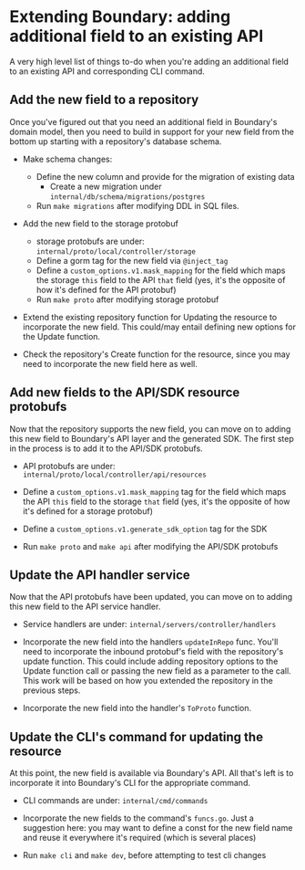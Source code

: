 # Extending Boundary: adding additional field to an existing API

A very high level list of things to-do when you're adding an additional field to an existing API and corresponding CLI command.

## Add the new field to a repository
Once you've figured out that you need an additional field in Boundary's domain model, then you need to build in support for your new field from the bottom up starting with a repository's database schema.

* Make schema changes:
  * Define the new column and provide for the migration of existing data
    * Create a new migration under `internal/db/schema/migrations/postgres`
  * Run `make migrations` after modifying DDL in SQL files.

* Add the new field to the storage protobuf 
  * storage protobufs are under: `internal/proto/local/controller/storage`
  * Define a gorm tag for the new field via `@inject_tag`
  * Define a `custom_options.v1.mask_mapping` for the field which maps the storage `this` field to the API `that` field (yes, it's the opposite of how it's defined for the API protobuf)
  * Run `make proto` after modifying storage protobuf

* Extend the existing repository function for Updating the resource to incorporate the new field. This could/may entail defining new options for the Update function.
  
* Check the repository's Create function for the resource, since you may need to incorporate the new field here as well.

## Add new fields to the API/SDK resource protobufs
Now that the repository supports the new field, you can move on to adding this new field to Boundary's API layer and the generated SDK.  The first step in the process is to add it to the API/SDK protobufs.

* API protobufs are under: `internal/proto/local/controller/api/resources`
  
* Define a `custom_options.v1.mask_mapping` tag for the field which maps the API `this` field to the storage `that` field (yes, it's the opposite of how it's defined for a storage protobuf)

* Define a `custom_options.v1.generate_sdk_option` tag for the SDK

* Run `make proto` and `make api` after modifying the API/SDK protobufs 

## Update the API handler service 
Now that the API protobufs have been updated, you can move on to adding this new field to the API service handler.

* Service handlers are under: `internal/servers/controller/handlers`

* Incorporate the new field into the handlers `updateInRepo` func.   You'll need to incorporate the inbound protobuf's field with the repository's update function.  This could include adding repository options to the Update function call or passing the new field as a parameter to the call.  This work will be based on how you extended the repository in the previous steps.

* Incorporate the new field into the handler's `ToProto` function.
  
## Update the CLI's command for updating the resource 

At this point, the new field is available via Boundary's API.  All that's left is to incorporate it into Boundary's CLI for the appropriate command.

* CLI commands are under: `internal/cmd/commands`

* Incorporate the new fields to the command's `funcs.go`.  Just a suggestion here: you may want to define a const for the new field name and reuse it everywhere it's required (which is several places)

* Run `make cli` and `make dev`, before attempting to test cli changes





